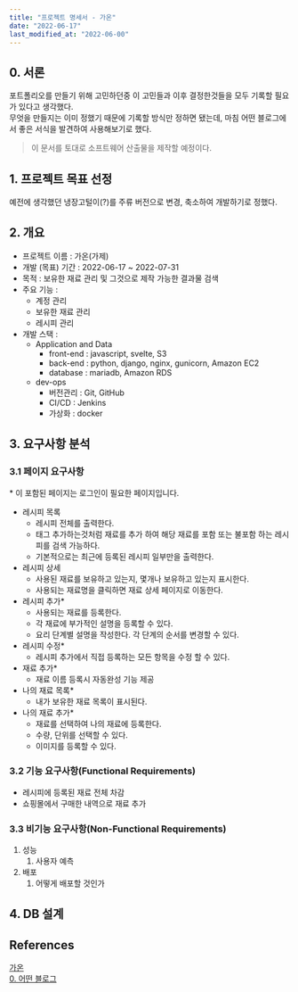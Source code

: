 ```yaml
---
title: "프로젝트 명세서 - 가온"
date: "2022-06-17"
last_modified_at: "2022-06-00"
---
```


## 0. 서론
포트폴리오를 만들기 위해 고민하던중 이 고민들과 이후 결정한것들을 모두 기록할 필요가 있다고 생각했다.    
무엇을 만들지는 이미 정했기 때문에 기록할 방식만 정하면 됐는데, 마침 어떤 블로그에서 좋은 서식을 발견하여 사용해보기로 했다.

> 이 문서를 토대로 소프트웨어 산출물을 제작할 예정이다.

## 1. 프로젝트 목표 선정
예전에 생각했던 냉장고털이(?)를 주류 버전으로 변경, 축소하여 개발하기로 정했다.

## 2. 개요
- 프로젝트 이름 : 가온(가제)  
- 개발 (목표) 기간 : 2022-06-17 ~ 2022-07-31
- 목적 : 보유한 재료 관리 및 그것으로 제작 가능한 결과물 검색
- 주요 기능 :
  - 계정 관리
  - 보유한 재료 관리
  - 레시피 관리
- 개발 스택 : 
  - Application and Data
    - front-end : javascript, svelte, S3
    - back-end : python, django, nginx, gunicorn, Amazon EC2
    - database : mariadb, Amazon RDS
  - dev-ops
    - 버전관리 : Git, GitHub
    - CI/CD : Jenkins
    - 가상화 : docker

## 3. 요구사항 분석
### 3.1 페이지 요구사항
\* 이 포함된 페이지는 로그인이 필요한 페이지입니다.

- 레시피 목록
  - 레시피 전체를 출력한다.
  - 태그 추가하는것처럼 재료를 추가 하여 해당 재료를 포함 또는 불포함 하는 레시피를 검색 가능하다.
  - 기본적으로는 최근에 등록된 레시피 일부만을 출력한다.
- 레시피 상세
  - 사용된 재료를 보유하고 있는지, 몇개나 보유하고 있는지 표시한다.
  - 사용되는 재료명을 클릭하면 재료 상세 페이지로 이동한다.
- 레시피 추가\*
  - 사용되는 재료를 등록한다.
  - 각 재료에 부가적인 설명을 등록할 수 있다.
  - 요리 단계별 설명을 작성한다. 각 단계의 순서를 변경할 수 있다.
- 레시피 수정\*
  - 레시피 추가에서 직접 등록하는 모든 항목을 수정 할 수 있다.
- 재료 추가\*
  - 재료 이름 등록시 자동완성 기능 제공
- 나의 재료 목록\*
  - 내가 보유한 재료 목록이 표시된다. 
- 나의 재료 추가\*
  - 재료를 선택하여 나의 재료에 등록한다.
  - 수량, 단위를 선택할 수 있다.
  - 이미지를 등록할 수 있다.

### 3.2 기능 요구사항(Functional Requirements)
- 레시피에 등록된 재료 전체 차감
- 쇼핑몰에서 구매한 내역으로 재료 추가

### 3.3 비기능 요구사항(Non-Functional Requirements)
1. 성능
   1. 사용자 예측
2. 배포
   1. 어떻게 배포할 것인가

## 4. DB 설계


## References
[가온](https://www.ihee.com/636)  
[0. 어떤 블로그](https://dev-coco.tistory.com/111)  

